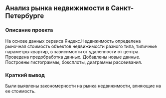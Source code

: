 ## Анализ рынка недвижимости в Санкт-Петербурге
### Описание проекта
На основе данных сервиса Яндекс.Недвижимость определена рыночная стоимость
объектов недвижимости разного типа, типичные параметры квартир, в зависимости от
удаленности от центра. Проведена предобработка данных. Добавлены новые данные.
Построены гистограммы, боксплоты, диаграммы рассеивания.
### Краткий вывод
Были выявлены закономерности на рынка недвижимости, влияющие на ее стоимость.
